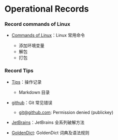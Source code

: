 # Operational Records

### Record commands of Linux

- [Commands of Linux](https://github.com/breky/notes/blob/master/Linux/common.md)：Linux 常用命令

  - 添加环境变量
  - 解包
  - 打包

### Record Tips

- [Tips](https://github.com/breky/notes/tree/master/Tips/Tips.md)：操作记录
  
  - Markdown 目录
  
- [github](https://github.com/breky/notes/tree/master/Tips/github.md)：Git 常见错误
  
  - git@github.com: Permission denied (publickey)

- [JetBrains](https://github.com/breky/notes/tree/master/Tips/JetBrains.md)：JetBrains 全系列破解方法

- [GoldenDict](https://github.com/breky/notes/releases): GoldenDict 词典及语法规则
